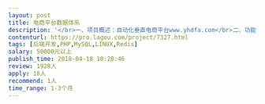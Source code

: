 ```yaml
---                
layout: post       
title: 电商平台数据体系           
description: '</br>一、项目概述：自动化垂直电商平台www.yhdfa.com</br>二、功能需求</br>1.商城用户行为分析功能</br>2.搜索功能开发</br>3.产品组合推荐功能</br>三、现有资源：有开发团队支持配合，寻找大咖</br>'     
contenturl: https://pro.lagou.com/project/7327.html      
tags: [后端开发,PHP,MySQL,LINUX,Redis]            
salary: 50000元以上          
publish_time: 2018-04-18 10:28:46         
review: 1928人                   
apply: 18人                   
recommend: 1人                   
time_range: 1-3个月              
---                 
```

